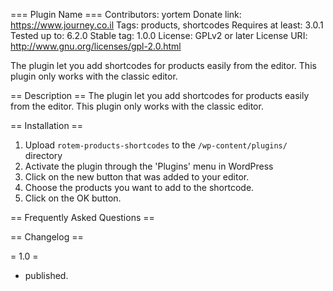 === Plugin Name ===
Contributors: yortem
Donate link: https://www.journey.co.il
Tags: products, shortcodes
Requires at least: 3.0.1
Tested up to: 6.2.0
Stable tag: 1.0.0
License: GPLv2 or later
License URI: http://www.gnu.org/licenses/gpl-2.0.html

The plugin let you add shortcodes for products easily from the editor. This plugin only works with the classic editor.

== Description ==
The plugin let you add shortcodes for products easily from the editor. This plugin only works with the classic editor.

== Installation ==

1. Upload `rotem-products-shortcodes` to the `/wp-content/plugins/` directory
1. Activate the plugin through the 'Plugins' menu in WordPress
3. Click on the new button that was added to your editor.
4. Choose the products you want to add to the shortcode.
5. Click on the OK button.


== Frequently Asked Questions ==

== Changelog ==

= 1.0 =
* published.